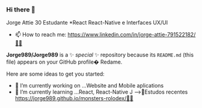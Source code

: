 ### Hi there 👋
Jorge Attie 30 Estudante  *React React-Native e Interfaces UX/UI
- 📫 How to reach me: https://www.linkedin.com/in/jorge-attie-791522182/🐱‍💻

**Jorge989/Jorge989** is a ✨ _special_ ✨ repository because its `README.md` (this file) appears on your GitHub profile�
Redame.


Here are some ideas to get you started:
- 🔭 I’m currently working on ...Website and Mobile aplications
- 🌱 I’m currently learning ...React, React-Native J
-->👾Estudos recentes https://jorge989.github.io/monsters-rolodex/🐱‍👤
